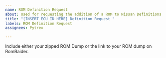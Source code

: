 ```yaml
---
name: ROM Definition Request
about: Used for requesting the addition of a ROM to Nissan Definitions.
title: "[INSERT ECU ID HERE] Definition Request "
labels: ROM Definition Request
assignees: Pytrex

---
```


Include either your zipped ROM Dump or the link to your ROM dump on RomRaider.
